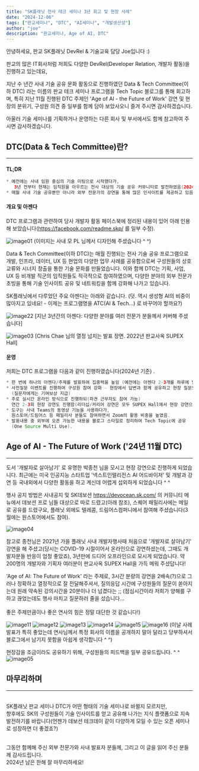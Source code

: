 ```yaml
---
title: "SK플래닛 전사 테크 세미나 3년 회고 및 현장 사례"
date: "2024-12-06"
tags: ["판교세미나", "DTC", "AI세미나", "개발생산성"]
author: "joe" 
description: "판교세미나, Age of AI, DTC"
---
```


안녕하세요, 판교 SK플래닛 DevRel & 기술교육 담당 Joe입니다 :)  

판교의 많은 IT회사처럼 저희도 다양한 DevRel(Developer Relation, 개발자 활동)을 진행하고 있는데요, 

지난 수 년간 사내 기술 공유 문화 활동으로 진행하였던 Data & Tech Committee(이하 DTC) 라는 이름의 판교 테크 세미나 프로그램을 Tech Topic 블로그를 통해 회고하며, 특히 지난 11월 진행된 DTC 주제인  'Age of AI - the Future of Work' 강연 및 현장의 분위기, 구성원 의견 중 일부를 함께 담아 보았사오니 즐겨 주시면 감사하겠습니다. 

아울러 기술 세미나를 기획하거나 운영하는 다른 회사 및 부서에서도 함께 참고하여 주시면 감사하겠습니다. 

## DTC(Data & Tech Committee)란? 
---
#### TL;DR
```java
* 예전에는 사내 임원 중심의 기술 미팅으로 시작했다가, 
   3년 전부터 현재는 임직원을 아우르는 전사 대상의 기술 공유 커뮤니티로 발전하였음(2024년 11월 기준)
* 매월 사내 기술 공유뿐만 아니라 외부 전문가의 강연을 통해 많은 인사이트를 제공하고 있음
```

#### 개요 및 아젠다 
DTC 프로그램과 관련하여 당사 개발자 활동 페이스북에 정리된 내용이 있어 아래 인용해 보았습니다(https://facebook.com/readme.skp/ 를 일부 수정). 

![image01](./image01.png)
(이미지는 사내 모 PL 님께서 디자인해 주셨습니다 ^ ^)

Data & Tech Committee(이하 DTC)는 매월 진행되는 전사 기술 공유 프로그램으로 개발, 인프라, 데이터, UX 등 현업의 다양한 업무 사례를 공유함으로써 구성원들의 상호 교류와 시너지 창출을 통한 기술 문화를 만들었습니다. 이와 함께 DTC는 기획, 사업, UX 등 비개발 직군의 임직원들도 적극적으로 참여하였으며, 다양한 분야의 외부 전문가 초빙을 통해 기술 인사이트 공유 및 네트워킹을 함께 강화해 나가고 있습니다.

SK플래닛에서 다루었던 주요 아젠다는 아래와 같습니다. 
(덧. 역시 생성형 AI의 비중이 많아지고 있네요! - 이제는 프로그램명을 ATC(AI & Tech...) 로 바꾸어야 할까요?) 

![image22](./image22.png)
[지난 3년간의 아젠다: 다양한 분야를 여러 전문가 분들께서 커버해 주셨습니다]

![image03](./image03.png)
[Chris Chae 님의 열정 넘치는 발표 장면. 2022년 판교사옥 SUPEX Hall]

#### 운영

저희는 DTC 프로그램을 다음과 같이 진행하였습니다(2024년 기준) .

```java
* 한 번에 하나의 아젠다/주제를 발표하여 집중력을 높임 (예전에는 아젠다 2-3개를 하루에 발표하기도 함)
* 사전질문 이벤트를 진행하여 구성원 참여 강화 - 현장에서 답변과 함께 공유하고 현장 질문도 함께 받음 
  (질문자에게는 기여보상 지급)
* 주로 실시간 온라인 방식으로 진행하되(파견 근무자도 참여 가능)
  연간 2-3회 현장 강연도 진행함(리더십/커리어 강연은 모두 SUPEX Hall에서 현장 강연으로 진행).
* 도구는 사내 Teams의 동영상 기능을 사용하다가, 
  원스토어/드림어스 등 패밀리사 분들도 참여하면서 Zoom의 활용 비중을 높였음.
* 발표내용 중 외부에 오픈 가능한 내용을 블로그 스타일로 정리하여 Tech Topic에 공유
  (One Source Multi Use).
```

## Age of AI - The Future of Work ('24년 11월 DTC)
---
도서 '개발자로 살아남기' 로 유명한 박종천 님을 모시고 현장 강연으로 진행하게 되었습니다. 최근에는 미국 인공지능 스타트업 '넥스트인텔리전스 AI 어드바이저' 및 개발과 강연 등 국내외에서 다양한 활동을 하고 계신데 어렵게 섭외하게 되었습니다 ^ ^ 

행사 공지 방법은 사내공지 및 SK데보션 https://devocean.sk.com/ 의 커뮤니티 메뉴에서 데보션 프로 님들 대상으로 따로 드렸고(아래 참조), 스퀘어 패밀리사에는 메일로 공유를 드렸구요, 플래닛 외에도 텔레콤, 드림어스컴퍼니에서 참여해 주셨습니다(3월에는 원스토어에서도 참여).

![image04](./image04.png)

참고로 종천님은 2021년 가을 플래닛 사내 개발자행사때 처음으로 '개발자로 살아남기' 강연을 해 주셨고(당시는 COVID-19 시절이어서 온라인으로 강연하셨는데, 그때도 개발자분들 반응이 엄청 좋았죠), 3년만에 드디어 오프라인으로 모시게 되었습니다. 약 200명의 개발자와 기획자 여러분이 판교사옥 SUPEX Hall을 가득 메워 주셨답니다!


'Age of AI: The Future of Work' 라는 주제로, 3시간 분량의 강연을 2배속(?)으로 그러나 정확하고 열정적으로 잘 전달해주셔서, 질의응답 시간에 구성원들의 질문이 쏟아지는데 원래 약속된 강의시간을 20분이나 더 넘겼다는 ;; (점심시간이라 저희가 양해를 구하고 끊었는데도 행사 마치고 질문하러 줄을 섰습니다...</br></br>
좋은 주제만큼이나 좋은 연사의 힘은 정말 대단한 것 같습니다!)


![image11](./image11.png)
![image12](./image12.png)
![image13](./image13.png)
![image14](./image14.png)
![image15](./image15.png)
![image16](./image16.png)
(이날 사례발표가 특히 좋았는데 연사님께서 특정 회사의 이름을 공개하지 말아 달라고 당부하셔서 블로그에서 남기지 못함을 아쉽게 생각합니다 ^ ^)

현장감을 조금이라도 공유하기 위해, 구성원들의 피드백을 일부 공유드립니다. ^ ^
![image05](./image05.png)

## 마무리하며 
---
</br>
SK플래닛 판교 세미나 DTC가 어떤 형태의 기술 세미나로 바뀔지 모르지만, </br>
향후에도 SK의 구성원들이 기술 인사이트를 얻고 공유해 나가는 지식 플랫폼으로 지속 발전하기를 바랍니다(언젠가 데보션 테크데이 같이 다양하게 모일 수 있는 오픈 세미나로 성장하면 더 좋겠죠?) </br></br>

그동안 함께해 주신 외부 전문가와 사내 발표자 분들께, 그리고 이 글을 읽어 주신 분들께 감사드립니다. </br>
2024년 남은 한해 잘 마무리하세요! </br>